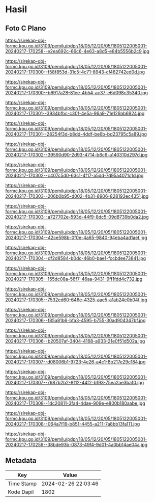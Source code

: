 # Hasil

## Foto C Plano

https://sirekap-obj-formc.kpu.go.id/3109/pemilu/pdpr/18/05/12/20/05/1805122005001-20240217-170258--e2ea692c-66c6-4e63-a8d5-e84b5556b2c9.jpg

https://sirekap-obj-formc.kpu.go.id/3109/pemilu/pdpr/18/05/12/20/05/1805122005001-20240217-170300--f58f853d-31c5-4c71-8943-cf482742ed0d.jpg

https://sirekap-obj-formc.kpu.go.id/3109/pemilu/pdpr/18/05/12/20/05/1805122005001-20240217-170300--b6917a28-81ee-4b54-ac37-e6d098c35340.jpg

https://sirekap-obj-formc.kpu.go.id/3109/pemilu/pdpr/18/05/12/20/05/1805122005001-20240217-170301--3934bfbc-c30f-4e5a-96a9-71e129ab6924.jpg

https://sirekap-obj-formc.kpu.go.id/3109/pemilu/pdpr/18/05/12/20/05/1805122005001-20240217-170301--28254f3d-b8dd-4ddf-be6b-bd23795c5a89.jpg

https://sirekap-obj-formc.kpu.go.id/3109/pemilu/pdpr/18/05/12/20/05/1805122005001-20240217-170302--39590d90-2d93-4714-b6c6-a140310d297d.jpg

https://sirekap-obj-formc.kpu.go.id/3109/pemilu/pdpr/18/05/12/20/05/1805122005001-20240217-170302--c407c5d0-63c1-4f17-a5dd-7d95a4071c1d.jpg

https://sirekap-obj-formc.kpu.go.id/3109/pemilu/pdpr/18/05/12/20/05/1805122005001-20240217-170303--206b0b95-d002-4b31-8906-828193ec4351.jpg

https://sirekap-obj-formc.kpu.go.id/3109/pemilu/pdpr/18/05/12/20/05/1805122005001-20240217-170303--a727702e-593d-44f9-8dc5-09d8739b0da2.jpg

https://sirekap-obj-formc.kpu.go.id/3109/pemilu/pdpr/18/05/12/20/05/1805122005001-20240217-170304--42ce598b-0f0e-4a65-9840-94eba4ad1aef.jpg

https://sirekap-obj-formc.kpu.go.id/3109/pemilu/pdpr/18/05/12/20/05/1805122005001-20240217-170304--df2d8584-b0dc-46b0-bae1-fccbdee73841.jpg

https://sirekap-obj-formc.kpu.go.id/3109/pemilu/pdpr/18/05/12/20/05/1805122005001-20240217-170305--155dc08a-56f7-46aa-9431-9ff1fdd4c732.jpg

https://sirekap-obj-formc.kpu.go.id/3109/pemilu/pdpr/18/05/12/20/05/1805122005001-20240217-170305--7532ed60-646e-4325-aae5-a1ab24e0b04f.jpg

https://sirekap-obj-formc.kpu.go.id/3109/pemilu/pdpr/18/05/12/20/05/1805122005001-20240217-170306--f85a81b6-bfa3-4595-b755-30ad904347bf.jpg

https://sirekap-obj-formc.kpu.go.id/3109/pemilu/pdpr/18/05/12/20/05/1805122005001-20240217-170306--b20507af-3404-4168-a933-21e0f51d502a.jpg

https://sirekap-obj-formc.kpu.go.id/3109/pemilu/pdpr/18/05/12/20/05/1805122005001-20240217-170307--d08006b1-9723-4e26-a4c1-8b217e29c184.jpg

https://sirekap-obj-formc.kpu.go.id/3109/pemilu/pdpr/18/05/12/20/05/1805122005001-20240217-170307--7687b2b2-8f12-44f2-b193-75ea2ae3baf0.jpg

https://sirekap-obj-formc.kpu.go.id/3109/pemilu/pdpr/18/05/12/20/05/1805122005001-20240217-170308--1dc20811-3fa4-4dae-909e-e800b180aabe.jpg

https://sirekap-obj-formc.kpu.go.id/3109/pemilu/pdpr/18/05/12/20/05/1805122005001-20240217-170308--064a7f19-b851-4455-a211-7a8bb13fa111.jpg

https://sirekap-obj-formc.kpu.go.id/3109/pemilu/pdpr/18/05/12/20/05/1805122005001-20240217-170259--38bde93b-0873-49f4-9d01-4a0bb14ae04a.jpg


## Metadata

| Key        | Value               |
| ---------- | ------------------- |
| Time Stamp | 2024-02-26 22:03:46 |
| Kode Dapil | 1802                |



